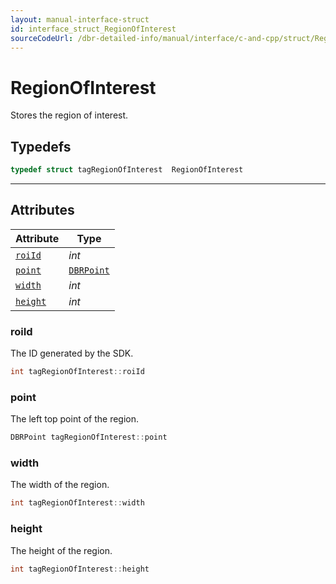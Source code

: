 ```yaml
---
layout: manual-interface-struct
id: interface_struct_RegionOfInterest
sourceCodeUrl: /dbr-detailed-info/manual/interface/c-and-cpp/struct/RegionOfInterest.md
---
```



# RegionOfInterest
Stores the region of interest.  

## Typedefs

```cpp
typedef struct tagRegionOfInterest  RegionOfInterest
```  
  
---
  

## Attributes
  
| Attribute | Type |
|---------- | ---- |
| [`roiId`](#roiid) | *int* |
| [`point`](#point) | [`DBRPoint`](DBRPoint.md) |
| [`width`](#width) | *int* |
| [`height`](#height) | *int* |


### roiId
The ID generated by the SDK.
```cpp
int tagRegionOfInterest::roiId
```

### point
The left top point of the region.
```cpp
DBRPoint tagRegionOfInterest::point
```

### width
The width of the region.
```cpp
int tagRegionOfInterest::width
```

### height
The height of the region.
```cpp
int tagRegionOfInterest::height
```
